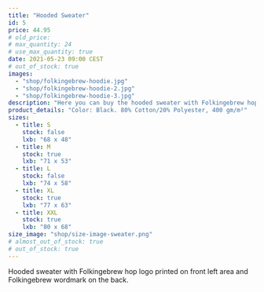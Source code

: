 ```yaml
---
title: "Hooded Sweater"
id: 5
price: 44.95
# old_price:
# max_quantity: 24
# use_max_quantity: true
date: 2021-05-23 09:00 CEST
# out_of_stock: true
images:
  - "shop/folkingebrew-hoodie.jpg"
  - "shop/folkingebrew-hoodie-2.jpg"
  - "shop/folkingebrew-hoodie-3.jpg"
description: "Here you can buy the hooded sweater with Folkingebrew hop logo printed on front left area, Folkingebrew wordmark on the back."
product_details: "Color: Black. 80% Cotton/20% Polyester, 400 gm/m²"
sizes:
  - title: S
    stock: false
    lxb: "68 x 48"
  - title: M
    stock: true
    lxb: "71 x 53"
  - title: L
    stock: false
    lxb: "74 x 58"
  - title: XL
    stock: true
    lxb: "77 x 63"
  - title: XXL
    stock: true
    lxb: "80 x 68"
size_image: "shop/size-image-sweater.png"
# almost_out_of_stock: true
# out_of_stock: true
---
```


Hooded sweater with Folkingebrew hop logo printed on front left area and Folkingebrew wordmark on the back.
